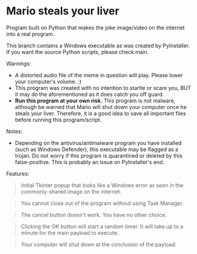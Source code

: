 # Mario steals your liver
Program built on Python that makes the joke image/video on the internet into a real program.

This branch contains a Windows executable as was created by PyInstaller. If you want the source Python scripts, please check main.

Warnings:
- A distorted audio file of the meme in question will play. Please lower your computer's volume. :)
- This program was created with no intention to startle or scare you, BUT it may do the aforementioned as it does catch you off guard. 
- **Run this program at your own risk.** This program is not malware, although be warned that Mario will shut down your computer once he steals your liver. Therefore, it is a good idea to save all important files before running this program/script. 

Notes:
- Depending on the antivirus/antimalware program you have installed (such as Windows Defender), this executable may be flagged as a trojan. Do not worry if this program is quarantined or deleted by this false-positive. This is probably an issue on PyInstaller's end. 

Features: 
 > Initial Tkinter popup that looks like a Windows error as seen in the commonly-shared image on the internet.

 > You cannot close out of the program without using Task Manager. 

 > The cancel button doesn't work. You have no other choice.
 
 > Clicking the OK button will start a random timer. It will take up to a minute for the main payload to execute.
 
 > Your computer will shut down at the conclusion of the payload. 
